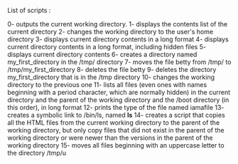 List of scripts :

0- outputs the current working directory.
1- displays the contents list of the current directory
2- changes the working directory to the user's home directory
3- displays current directory contents in a long format
4- displays current directory contents in a long format, including hidden files
5- displays current directory contents
6- creates a directory named my_first_directory in the /tmp/ directory
7- moves the file betty from /tmp/ to /tmp/my_first_directory
8- deletes the file betty
9- deletes the directory my_first_directory that is in the /tmp directory
10- changes the working directory to the previous one
11- lists all files (even ones with names beginning with a period character, which are normally hidden) in the current directory and the parent of the working directory and the /boot directory (in this order), in long format
12- prints the type of the file named iamafile
13- creates a symbolic link to /bin/ls, named __ls__
14- creates a script that copies all the HTML files from the current working directory to the parent of the working directory, but only copy files that did not exist in the parent of the working directory or were newer than the versions in the parent of the working directory
15- moves all files beginning with an uppercase letter to the directory /tmp/u